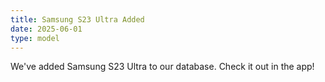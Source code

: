 ```yaml
---
title: Samsung S23 Ultra Added
date: 2025-06-01
type: model
---
```


We've added Samsung S23 Ultra to our database. Check it out in the app!
